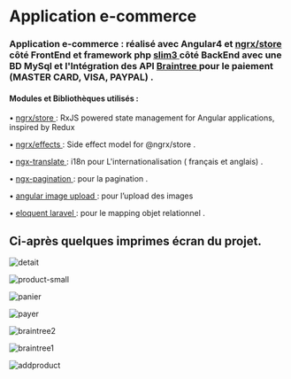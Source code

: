 # Application e-commerce
### Application e-commerce : réalisé avec Angular4 et <a href="https://github.com/ngrx/store" > ngrx/store </a>   côté FrontEnd et framework php  <a href="https://www.slimframework.com/">   slim3  </a>  côté BackEnd avec une BD MySql et l'Intégration des API <a href="https://www.braintreepayments.com/"> Braintree </a>   pour le paiement (MASTER CARD, VISA, PAYPAL) .

#### Modules et Bibliothèques utilisés :
•  <a href="https://github.com/ngrx/store" > ngrx/store </a> : RxJS powered state management for Angular applications, inspired by Redux 

• <a href="https://github.com/ngrx/effects" >  ngrx/effects </a> : Side effect model for @ngrx/store .

•	<a href="https://github.com/ngx-translate/core">  ngx-translate </a>  : i18n pour L'internationalisation  ( français et anglais) . 

•	<a href="https://github.com/michaelbromley/ngx-pagination">  ngx-pagination </a> : pour la pagination .

•	 <a href="https://github.com/aberezkin/ng2-image-upload">  angular image upload </a> : pour l’upload des images

•	<a href="https://laravel.com/docs/5.5/eloquent">  eloquent laravel </a> : pour le mapping objet relationnel . 

 ## Ci-après quelques imprimes écran du projet.

![detait](https://user-images.githubusercontent.com/25068188/33230047-faf84b98-d1db-11e7-9183-ba3ed8f43329.PNG)

![product-small](https://user-images.githubusercontent.com/25068188/33230039-d27d0d02-d1db-11e7-84da-52937724d86d.PNG)

![panier](https://user-images.githubusercontent.com/25068188/33230049-0548e83c-d1dc-11e7-88b0-b92c7b42d82f.PNG)

![payer](https://user-images.githubusercontent.com/25068188/33230050-125f5efc-d1dc-11e7-9ce6-62d22bcb512a.PNG)

![braintree2](https://user-images.githubusercontent.com/25068188/33230046-f0845ac6-d1db-11e7-9d7d-0e9d3e394dce.PNG)

![braintree1](https://user-images.githubusercontent.com/25068188/33230043-e5bf2ad0-d1db-11e7-95ef-f2af965484f0.PNG)

![addproduct](https://user-images.githubusercontent.com/25068188/33230081-d341f33c-d1dc-11e7-99a6-e6d178303ad6.PNG)

